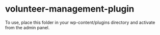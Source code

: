 volunteer-management-plugin
=============================

To use, place this folder in your wp-content/plugins directory and activate from the admin panel.
